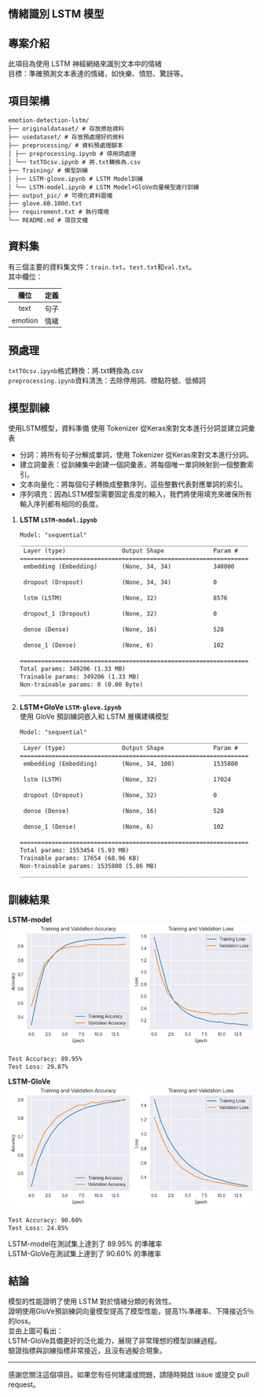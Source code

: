 ## 情緒識別 LSTM 模型

專案介紹
---
此項目為使用 LSTM 神經網絡來識別文本中的情緒  
目標：準確預測文本表達的情緒，如快樂、憤怒、驚訝等。

項目架構
---
```
emotion-detection-lstm/
├── originaldataset/ # 存放原始資料
├── usedataset/ # 存放預處理好的資料
├── preprocessing/ # 資料預處理腳本
│ ├── preprocessing.ipynb # 停用詞處理
│ └── txtTOcsv.ipynb # 將.txt轉換為.csv
├── Training/ # 模型訓練
│ ├── LSTM-glove.ipynb # LSTM Model訓練
│ └── LSTM-model.ipynb # LSTM Model+GloVe向量模型進行訓練
├── output_pic/ # 可視化資料圖檔
├── glove.6B.100d.txt
├── requirement.txt # 執行環境
└── README.md # 項目文檔
```

資料集
---
有三個主要的資料集文件：`train.txt`，`test.txt`和`val.txt`。  
其中欄位：

|   欄位    | 定義 |
|:-------:|:--:|
|  text   | 句子 |
| emotion | 情緒 |


預處理
---
`txtTOcsv.ipynb`格式轉換：將.txt轉換為.csv  
`preprocessing.ipynb`資料清洗：去除停用詞、標點符號、低頻詞

模型訓練
---
使用LSTM模型，資料準備
使用 Tokenizer 從Keras來對文本進行分詞並建立詞彙表
- 分詞：將所有句子分解成單詞，使用 Tokenizer 從Keras來對文本進行分詞。  
- 建立詞彙表：從訓練集中創建一個詞彙表，將每個唯一單詞映射到一個整數索引。  
- 文本向量化：將每個句子轉換成整數序列，這些整數代表對應單詞的索引。  
- 序列填充：因為LSTM模型需要固定長度的輸入，我們將使用填充來確保所有輸入序列都有相同的長度。

1. **LSTM `LSTM-model.ipynb`**
    ```
    Model: "sequential"
    _________________________________________________________________
     Layer (type)                Output Shape              Param #   
    =================================================================
     embedding (Embedding)       (None, 34, 34)            340000    
                                                                     
     dropout (Dropout)           (None, 34, 34)            0         
                                                                     
     lstm (LSTM)                 (None, 32)                8576      
                                                                     
     dropout_1 (Dropout)         (None, 32)                0         
                                                                     
     dense (Dense)               (None, 16)                528       
                                                                     
     dense_1 (Dense)             (None, 6)                 102       
                                                                     
    =================================================================
    Total params: 349206 (1.33 MB)
    Trainable params: 349206 (1.33 MB)
    Non-trainable params: 0 (0.00 Byte)
    _________________________________________________________________
    ```
2. **LSTM+GloVe `LSTM-glove.ipynb`**   
使用 GloVe 預訓練詞嵌入和 LSTM 層構建構模型
    ```
    Model: "sequential"
    _________________________________________________________________
     Layer (type)                Output Shape              Param #   
    =================================================================
     embedding (Embedding)       (None, 34, 100)           1535800   
                                                                     
     lstm (LSTM)                 (None, 32)                17024     
                                                                     
     dropout (Dropout)           (None, 32)                0         
                                                                     
     dense (Dense)               (None, 16)                528       
                                                                     
     dense_1 (Dense)             (None, 6)                 102       
                                                                     
    =================================================================
    Total params: 1553454 (5.93 MB)
    Trainable params: 17654 (68.96 KB)
    Non-trainable params: 1535800 (5.86 MB)
    _________________________________________________________________
    ```


訓練結果
---
**LSTM-model**
![pic](output_pic/LSTMmodel_Accuracy&loss.png)
```
Test Accuracy: 89.95%
Test Loss: 29.87%
```
**LSTM-GloVe**
![pic2](output_pic/LSTMglove_Accuracy&loss.png)
```
Test Accuracy: 90.60%
Test Loss: 24.85%
```
LSTM-model在測試集上達到了 89.95% 的準確率  
LSTM-GloVe在測試集上達到了 90.60% 的準確率

結論
---
模型的性能證明了使用 LSTM 對於情緒分類的有效性。  
證明使用GloVe預訓練詞向量模型提高了模型性能，提高1%準確率、下降接近5％的loss。  
並由上圖可看出：  
LSTM-GloVe具備更好的泛化能力，展現了非常理想的模型訓練過程。  
驗證指標與訓練指標非常接近，且沒有過擬合現象。

---

感謝您關注這個項目。如果您有任何建議或問題，請隨時開啟 issue 或提交 pull request。
